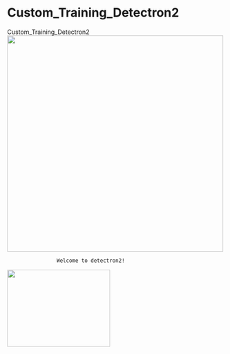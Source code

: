 # Custom_Training_Detectron2
Custom_Training_Detectron2
<img src="https://dl.fbaipublicfiles.com/detectron2/Detectron2-Logo-Horz.png" width="500">

                    Welcome to detectron2!
                    
<img src="https://blog.roboflow.com/content/images/2020/06/image-61.png" id="img" style="width: 238px; height: 178px;">
